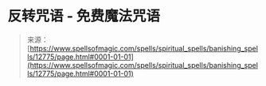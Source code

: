 <!--yml

category: 未分类

date: 2024-06-12 18:50:41

-->

# 反转咒语 - 免费魔法咒语

> 来源：[https://www.spellsofmagic.com/spells/spiritual_spells/banishing_spells/12775/page.html#0001-01-01](https://www.spellsofmagic.com/spells/spiritual_spells/banishing_spells/12775/page.html#0001-01-01)
